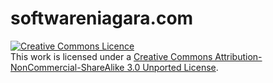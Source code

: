 # softwareniagara.com

<a rel="license" href="http://creativecommons.org/licenses/by-nc-sa/3.0/deed.en_CA"><img alt="Creative Commons Licence" style="border-width:0" src="http://i.creativecommons.org/l/by-nc-sa/3.0/88x31.png" /></a><br />This work is licensed under a <a rel="license" href="http://creativecommons.org/licenses/by-nc-sa/3.0/deed.en_CA">Creative Commons Attribution-NonCommercial-ShareAlike 3.0 Unported License</a>.
